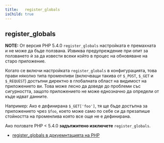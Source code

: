 ```yaml
---
title:   register_globals
isChild: true
---
```


## register_globals

**NOTE:** От версия PHP 5.4.0 `register_globals` настройката е премахната и
не може да бъде ползвана. Извиква предупреждение при опит за ползването ѝ
за да извести всеки който в процес на обновяване на старо приложение.

Когато се включи настройката `register_globals` в конфигурацията, това прави няколко типа променливи (включващи такива от 
`$_POST`, `$_GET` и `$_REQUEST`) достъпни директно в глобалната област на видимост на приложението ви. Това може лесно да доведе
до проблеми със сигурността, защото приложението не може еднозначно да определи от къде идват данните.

Например: Ако е дефинирана `$_GET['foo']`, тя ще бъде достъпна за приложението чрез `$foo`, което може само по себе си да
презапише стойността на променлива която все още не е дефинирана. 

Ако ползвате PHP < 5.4.0 __задължитено изключете__  `register_globals`.

* [register_globals в докуемнтацията на PHP](http://www.php.net/manual/en/security.globals.php)
